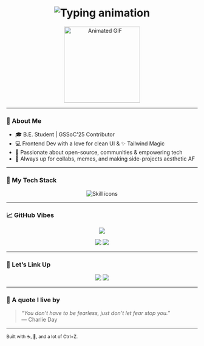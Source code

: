 <!-- README.md for github.com/DishaA06 with ✨Aesthetic Vibes✨ -->

<h1 align="center">
  <img src="https://readme-typing-svg.herokuapp.com?font=Pacifico&size=30&duration=2000&pause=50&color=F2A6E3&center=true&vCenter=true&width=435&lines=Hey+there!+I'm+Disha+%F0%9F%91%8B;GSSoC'25+Contributor+%F0%9F%94%A5;Dev+%E2%9C%A8;Open+Source+%F0%9F%8C%8E" alt="Typing animation" />
</h1>

<p align="center">
  <img src="https://media.giphy.com/media/nb4cCMF3n0Pug/giphy.gif" width="200px" alt="Animated GIF" />
</p>

---

### 🌷 About Me

- 🎓 B.E. Student | GSSoC'25 Contributor
- 💻 Frontend Dev with a love for clean UI & ✨ Tailwind Magic
- 🌸 Passionate about open-source, communities & empowering tech
- 💬 Always up for collabs, memes, and making side-projects aesthetic AF

---

### 🌸 My Tech Stack

<p align="center">
  <img src="https://skillicons.dev/icons?i=html,css,js,ts,react,nextjs,tailwind,git,github,blender,java,vscode,figma&perline=7" alt="Skill icons" />
</p>

---

### 📈 GitHub Vibes

<p align="center">
  <img src="https://github-readme-streak-stats.herokuapp.com?user=DishaA06&theme=tokyonight&date_format=M%20j%5B%2C%20Y%5D&ring=ff90b3&fire=ffa5d8&currStreakLabel=ffc6e0&border=DDDDDD00" />
</p>

<p align="center">
  <img src="https://github-readme-stats.vercel.app/api?username=DishaA06&show_icons=true&theme=bubblegum&icon_color=ff90b3&title_color=ffa5d8&hide_border=true" />
  <img src="https://github-readme-stats.vercel.app/api/top-langs/?username=DishaA06&layout=compact&theme=bubblegum&hide_border=true" />
</p>

---

### 💌 Let’s Link Up

<p align="center">
  <a href="https://www.linkedin.com/in/disha-oza/"><img src="https://img.shields.io/badge/LinkedIn-DishaOza-blue?style=for-the-badge&logo=linkedin" /></a>
  <a href="mailto:doza57524@gmail.com"><img src="https://img.shields.io/badge/Email-Hit+me+up!-ff69b4?style=for-the-badge&logo=gmail" /></a>
</p>

---

### 🌼 A quote I live by

> _“You don’t have to be fearless, just don’t let fear stop you.”_  
> — Charlie Day

---

<sub align="center">
Built with ☕, 🍪, and a lot of Ctrl+Z.
</sub>
